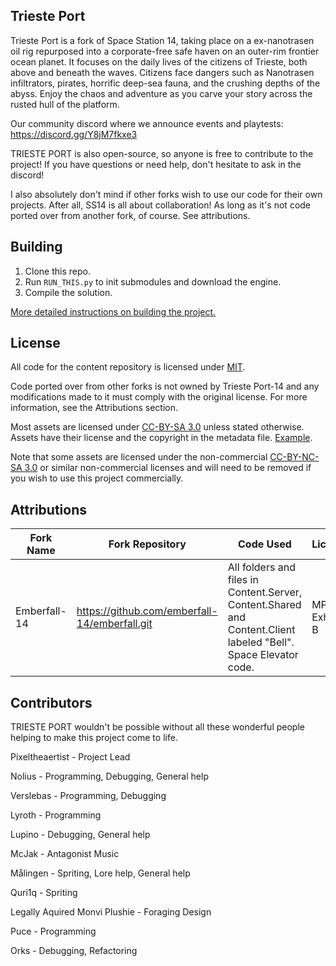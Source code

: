 
## Trieste Port

Trieste Port is a fork of Space Station 14, taking place on a ex-nanotrasen oil rig repurposed into a corporate-free safe haven on an outer-rim frontier ocean planet. It focuses on the daily lives of the citizens of Trieste, both above and beneath the waves. Citizens face dangers such as Nanotrasen infiltrators, pirates, horrific deep-sea fauna, and the crushing depths of the abyss. Enjoy the chaos and adventure as you carve your story across the rusted hull of the platform.

Our community discord where we announce events and playtests: https://discord.gg/Y8jM7fkxe3

TRIESTE PORT is also open-source, so anyone is free to contribute to the project! If you have questions or need help, don't hesitate to ask in the discord!

I also absolutely don't mind if other forks wish to use our code for their own projects. After all, SS14 is all about collaboration! As long as it's not code ported over from another fork, of course. See attributions.

## Building

1. Clone this repo.
2. Run `RUN_THIS.py` to init submodules and download the engine.
3. Compile the solution.

[More detailed instructions on building the project.](https://docs.spacestation14.com/en/general-development/setup.html)

## License

All code for the content repository is licensed under [MIT](https://github.com/space-wizards/space-station-14/blob/master/LICENSE.TXT).

Code ported over from other forks is not owned by Trieste Port-14 and any modifications made to it must comply with the original license. For more information, see the Attributions section.

Most assets are licensed under [CC-BY-SA 3.0](https://creativecommons.org/licenses/by-sa/3.0/) unless stated otherwise. Assets have their license and the copyright in the metadata file. [Example](https://github.com/space-wizards/space-station-14/blob/master/Resources/Textures/Objects/Tools/crowbar.rsi/meta.json).

Note that some assets are licensed under the non-commercial [CC-BY-NC-SA 3.0](https://creativecommons.org/licenses/by-nc-sa/3.0/) or similar non-commercial licenses and will need to be removed if you wish to use this project commercially.

## Attributions

| Fork Name | Fork Repository | Code Used | Licence |
| ------------- | ------------- | ------- | ------- |
| Emberfall-14 | https://github.com/emberfall-14/emberfall.git | All folders and files in Content.Server, Content.Shared and Content.Client labeled "Bell". Space Elevator code. | MPL2 Exhibit B |


## Contributors

TRIESTE PORT wouldn't be possible without all these wonderful people helping to make this project come to life.

Pixeltheaertist - Project Lead

Nolius - Programming, Debugging, General help

Verslebas - Programming, Debugging

Lyroth - Programming

Lupino - Debugging, General help

McJak - Antagonist Music

Målingen - Spriting, Lore help, General help

Quri1q - Spriting

Legally Aquired Monvi Plushie - Foraging Design

Puce - Programming

Orks - Debugging, Refactoring
